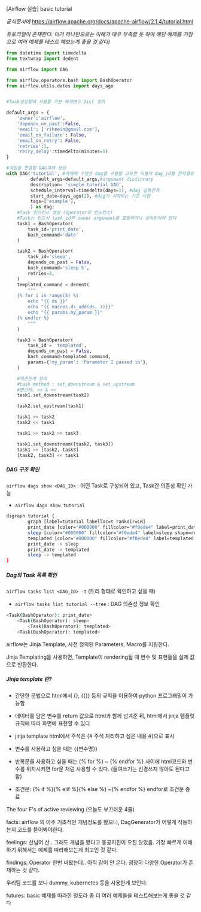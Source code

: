 [Airflow 실습] basic tutorial

*공식문서에* https://airflow.apache.org/docs/apache-airflow/2.1.4/tutorial.html 

*튜토리얼이 존재한다. 이거 하나만으로는 이해가 매우 부족할 듯 하여 해당 예제를 기점으로 여러 예제를 테스트 해보는게 좋을 것 같다)*

```python
from datetime import timedelta
from textwrap import dedent

from airflow import DAG

from airflow.operators.bash import BashOperator
from airflow.utils.dates import days_ago


#Task생성할때 사용할 기본 매개변수 Dict 정의

default_args = {
    'owner':'airflow',
    'depends_on_past':False,
    'email': ['riheein@gmail.com'],
    'email_on_failure': False,
    'email_on_retry': False,
    'retries':1,
    'retry_delay':timedelta(minutes=5)   
}

#작업을 연결할 DAG객체 생성
with DAG('tutorial', #객체에 수많은 dag를 구별할 고유한 식별자 dag_id를 문자열로 정의
         default_args=default_args,#argument dictionary
         description= 'simple tutorial DAG',
         schedule_interval=timedelta(days=1), #dag 실행간격
         start_date=days_ago(2), #dag가 시작되는 기준 시점
         tags=['example'],
         ) as dag:
    #Task 인스턴스 생성 (Operator의 인스턴스)
    #Task는 반드시 task_id와 owner argument를 포함하거나 상속받아야 한다
    task1 = BashOperator(
        task_id='print_date',
        bash_command='date'
    )

    task2 = BashOperator(
        task_id='sleep',
        depends_on_past = False,
        bash_command='sleep 5',
        retries=3,
    )
    templated_command = dedent(
        """
    {% for i in range(5) %}
        echo "{{ ds }}"
        echo "{{ macros.ds_add(ds, 7)}}"
        echo "{{ params.my_param }}"
    {% endfor %}
        """
    )

    task3 = BashOperator(
        task_id = 'templated',
        depends_on_past = False,
        bash_command=templated_command,
        params={'my_param': 'Parameter I passed in'},
    ) 

    #의존관계 정의
    #task method : set_downstream & set_upstream
    #연산자: >> & <<
    task1.set_downstream(task2)

    task2.set_upstream(task1)

    task1 >> task2
    task2 << task1

    task1 >> task2 >> task3

    task1.set_downstream([task2, task3])
    task1 >> [task2, task3]
    [task2, task3] << task1
```

##### DAG 구조 확인

`airflow dags show <DAG_ID>` : 어떤 Task로 구성되어 있고, Task간 의존성 확인 가능

- `airflow dags show tutorial`

```bash
digraph tutorial {
        graph [label=tutorial labelloc=t rankdir=LR]
        print_date [color="#000000" fillcolor="#f0ede4" label=print_date shape=rectangle style="filled,rounded"]
        sleep [color="#000000" fillcolor="#f0ede4" label=sleep shape=rectangle style="filled,rounded"]
        templated [color="#000000" fillcolor="#f0ede4" label=templated shape=rectangle style="filled,rounded"]
        print_date -> sleep
        print_date -> templated
        sleep -> templated
}
```

##### Dag의 Task 목록 확인

`airflow tasks list <DAG_ID> -t` (트리 형태로 확인하고 싶을 때)

- `airflow tasks list tutorial --tree` : DAG 의존성 정보 확인

```bash
<Task(BashOperator): print_date>
    <Task(BashOperator): sleep>
        <Task(BashOperator): templated>
    <Task(BashOperator): templated>
```

airflow는 Jinja Template, 사전 정의된 Parameters, Macro를 지원한다.

Jinja Templating을 사용하면, Template이 rendering될 때 변수 및 표현들을 실제 값으로 반환한다.

##### Jinja template 란?

- 간단한 문법으로 html에서 {}, {{}} 등의 규칙을 이용하여 python 프로그래밍이 가능함

- 데이터를 담은 변수를 return 값으로 html과 함께 넘겨준 뒤, html에서 jinja 템플릿 규칙에 따라 화면에 표현할 수 있다

- jinja template html에서 주석은 {# 주석 처리하고 싶은 내용 #}으로 표시

- 변수를 사용하고 싶을 때는 {{변수명}}

- 반복문을 사용하고 싶을 때는 {% for %} ~ {% endfor %} 사이에 html코드와 변수를 위치시키면 for문 처럼 사용할 수 있다. (들여쓰기는 신경쓰지 않아도 된다고 함)

- 조건문: {% if %}{% elif %}{% else %} ~{% endfor %} endfor로 조건문 종료









 The four F's of active reviewing (오늘도 부끄러운 4줄)

facts:  airflow 의 아주 기초적인 개념정도를 봤으니, DagGenerator가 어떻게 작동하는지 코드를 뜯어봐야한다.

feelings: 산넘어 산.. 그래도 개념을 봤다고 동공지진이 오진 않았음. 가장 빠르게 이해하기 위해서는 예제를 따라해보는게 최고인 것 같다. 

findings: Operator 한번 써봤는데.. 아직 감이 안 온다. 굉장히 다양한 Operator가 존재하는 것 같다. 

우리팀 코드를 보니 dummy, kubernetes 등을 사용한게 보인다. 

futures: basic 예제를 따라한 정도라 좀 더 여러 예제들을 테스트해보는게 좋을 것 같다


